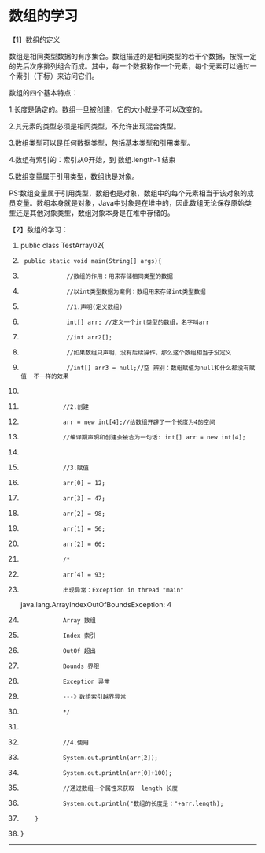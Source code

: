 ﻿
# 数组的学习

【1】数组的定义 

数组是相同类型数据的有序集合。数组描述的是相同类型的若干个数据，按照一定的先后次序排列组合而成。其中，每一个数据称作一个元素，每个元素可以通过一个索引（下标）来访问它们。 

数组的四个基本特点： 

1.长度是确定的。数组一旦被创建，它的大小就是不可以改变的。 

2.其元素的类型必须是相同类型，不允许出现混合类型。 

3.数组类型可以是任何数据类型，包括基本类型和引用类型。 

4.数组有索引的：索引从0开始，到 数组.length-1 结束  

5.数组变量属于引用类型，数组也是对象。 

PS:数组变量属于引用类型，数组也是对象，数组中的每个元素相当于该对象的成员变量。数组本身就是对象，Java中对象是在堆中的，因此数组无论保存原始类型还是其他对象类型，数组对象本身是在堆中存储的。



【2】数组的学习： 




1.  public class TestArray02{
2.      public static void main(String[] args){
3.                  //数组的作用：用来存储相同类型的数据
4.                  //以int类型数据为案例：数组用来存储int类型数据
5.                  //1.声明(定义数组)
6.                  int[] arr; //定义一个int类型的数组，名字叫arr
7.                  //int arr2[];
8.                  //如果数组只声明，没有后续操作，那么这个数组相当于没定义
9.                  //int[] arr3 = null;//空 辨别：数组赋值为null和什么都没有赋值  不一样的效果 
10.                 
11.                 //2.创建
12.                 arr = new int[4];//给数组开辟了一个长度为4的空间
13.                 //编译期声明和创建会被合为一句话: int[] arr = new int[4];
14.                 
15.                 //3.赋值
16.                 arr[0] = 12;
17.                 arr[3] = 47;
18.                 arr[2] = 98;
19.                 arr[1] = 56;
20.                 arr[2] = 66;
21.                 /*
22.                 arr[4] = 93;
23.                 出现异常：Exception in thread "main"
    java.lang.ArrayIndexOutOfBoundsException: 4
24.                 Array 数组
25.                 Index 索引
26.                 OutOf 超出
27.                 Bounds 界限
28.                 Exception 异常
29.                 ---》数组索引越界异常  
30.                 */
31.         
32.                 //4.使用
33.                 System.out.println(arr[2]);
34.                 System.out.println(arr[0]+100);
35.                 //通过数组一个属性来获取  length 长度
36.                 System.out.println("数组的长度是："+arr.length);
37.         }
38. } 






------------------------------------------------------------

